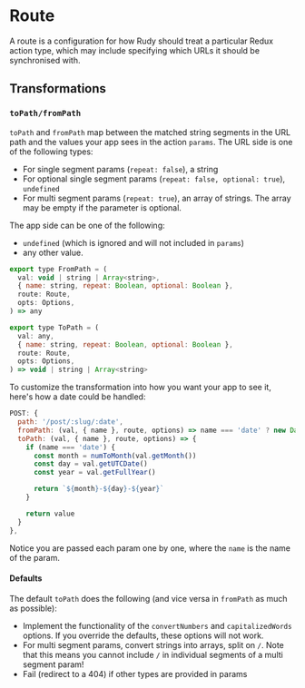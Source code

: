 # Route

A route is a configuration for how Rudy should treat a particular Redux action
type, which may include specifying which URLs it should be synchronised with.

## Transformations

### `toPath/fromPath`

`toPath` and `fromPath` map between the matched string segments in the URL path
and the values your app sees in the action `params`. The URL side is one of the
following types:

- For single segment params (`repeat: false`), a string
- For optional single segment params (`repeat: false, optional: true`),
  `undefined`
- For multi segment params (`repeat: true`), an array of strings. The array may
  be empty if the parameter is optional.

The app side can be one of the following:

- `undefined` (which is ignored and will not included in `params`)
- any other value.

```javascript
export type FromPath = (
  val: void | string | Array<string>,
  { name: string, repeat: Boolean, optional: Boolean },
  route: Route,
  opts: Options,
) => any

export type ToPath = (
  val: any,
  { name: string, repeat: Boolean, optional: Boolean },
  route: Route,
  opts: Options,
) => void | string | Array<string>
```

To customize the transformation into how you want your app to see it, here's how
a date could be handled:

```js
POST: {
  path: '/post/:slug/:date',
  fromPath: (val, { name }, route, options) => name === 'date' ? new Date(val) : val,
  toPath: (val, { name }, route, options) => {
    if (name === 'date') {
      const month = numToMonth(val.getMonth())
      const day = val.getUTCDate()
      const year = val.getFullYear()

      return `${month}-${day}-${year}`
    }

    return value
  }
},
```

Notice you are passed each param one by one, where the `name` is the name of the
param.

#### Defaults

The default `toPath` does the following (and vice versa in `fromPath` as much as
possible):

- Implement the functionality of the `convertNumbers` and `capitalizedWords`
  options. If you override the defaults, these options will not work.
- For multi segment params, convert strings into arrays, split on `/`. Note that
  this means you cannot include `/` in individual segments of a multi segment
  param!
- Fail (redirect to a 404) if other types are provided in params
